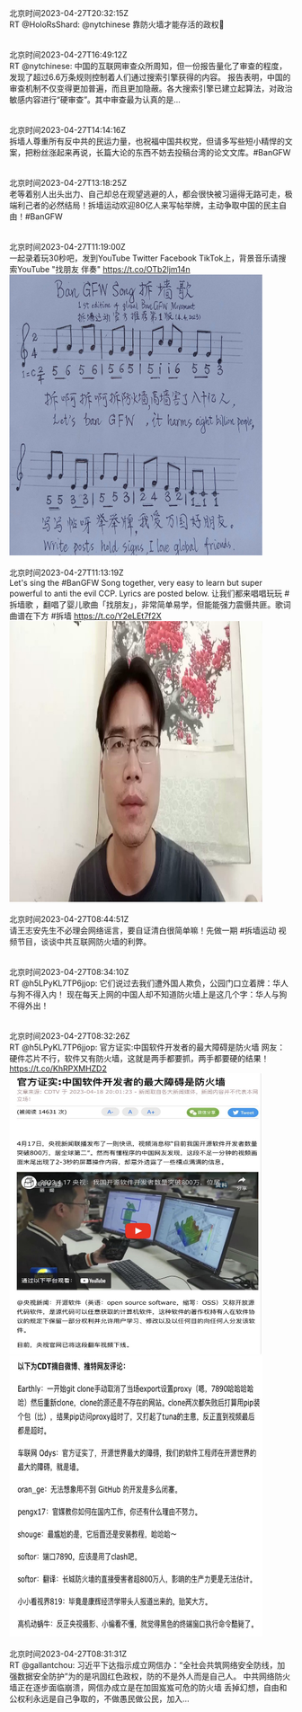 北京时间2023-04-27T20:32:15Z<br>RT @HoloRsShard: @nytchinese 靠防火墙才能存活的政权🤮<br><br><br>北京时间2023-04-27T16:49:12Z<br>RT @nytchinese: 中国的互联网审查众所周知，但一份报告量化了审查的程度，发现了超过6.6万条规则控制着人们通过搜索引擎获得的内容。
报告表明，中国的审查机制不仅变得更加普遍，而且更加隐蔽。各大搜索引擎已建立起算法，对政治敏感内容进行“硬审查”。其中审查最为认真的是…<br><br><br>北京时间2023-04-27T14:14:16Z<br>拆墙人尊重所有反中共的民运力量，也祝福中国共权党，但请多写些短小精悍的文案，把粉丝涨起来再说，长篇大论的东西不妨去投稿台湾的论文文库。#BanGFW<br><br><br>北京时间2023-04-27T13:18:25Z<br>老等着别人出头出力、自己却总在观望逃避的人，都会很快被习逼得无路可走，极端利己者的必然结局！拆墙运动欢迎80亿人来写帖举牌，主动争取中国的民主自由！#BanGFW<br><br><br>北京时间2023-04-27T11:19:00Z<br>一起录着玩30秒吧，发到YouTube Twitter Facebook TikTok上，背景音乐请搜索YouTube "找朋友 伴奏" https://t.co/OTb2ljm14n<br><img src='/temp/image/2023/v-Month-4/1651425686866001920_0.jpg' width='450' height='500'><br><br>北京时间2023-04-27T11:13:19Z<br>Let's sing the #BanGFW Song together, very easy to learn but super powerful to anti the evil CCP. Lyrics are posted below.
让我们都来唱唱玩玩 #拆墙歌 ，翻唱了婴儿歌曲「找朋友」，非常简单易学，但能能强力震慑共匪。歌词曲谱在下方
#拆墙 https://t.co/Y2eLEt7f2X<br><img src='/temp/video/2023/v-Month-4/ax-Day-27/BanGFW2/1651424255400370176_0.jpg' width='450' height='500'><br><br>北京时间2023-04-27T08:44:51Z<br>请王志安先生不必理会网络谣言，要自证清白很简单嘛！先做一期 #拆墙运动 视频节目，谈谈中共互联网防火墙的利弊。<br><br><br>北京时间2023-04-27T08:34:10Z<br>RT @h5LPyKL7TP6jjop: 它们说过去我们遭外国人欺负，公园门口立着牌：华人与狗不得入内！
现在每天上网的中国人却不知道防火墙上是这几个字：华人与狗不得外出！<br><br><br>北京时间2023-04-27T08:32:26Z<br>RT @h5LPyKL7TP6jjop: 官方证实:中国软件开发者的最大障碍是防火墙
网友：硬件芯片不行，软件又有防火墙，这就是两手都要抓，两手都要硬的结果！ https://t.co/KhRPXMHZD2<br><img src='/temp/image/2023/v-Month-4/1651383769583226882_0.jpg' width='450' height='500'><img src='/temp/image/2023/v-Month-4/1651383769583226882_1.jpg' width='450' height='500'><br><br>北京时间2023-04-27T08:31:31Z<br>RT @gallantchou: 习近平下达指示成立网信办：“全社会共筑网络安全防线，加强数据安全防护”为的是巩固红色政权，防的不是外人而是自己人。
中共网络防火墙正在逐步面临崩溃，网信办成立是在加固岌岌可危的防火墙
丢掉幻想，自由和公权利永远是自己争取的，不做愚民做公民，加入…<br><br><br>